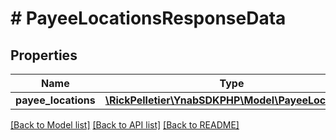 # # PayeeLocationsResponseData

## Properties

Name | Type | Description | Notes
------------ | ------------- | ------------- | -------------
**payee_locations** | [**\RickPelletier\YnabSDKPHP\Model\PayeeLocation[]**](PayeeLocation.md) |  |

[[Back to Model list]](../../README.md#models) [[Back to API list]](../../README.md#endpoints) [[Back to README]](../../README.md)
